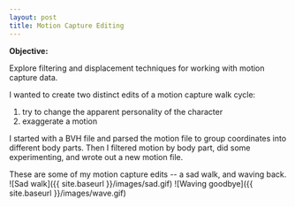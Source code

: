 ```yaml
---
layout: post
title: Motion Capture Editing
---
```


**Objective:**

Explore filtering and displacement techniques for working with motion capture data.

I wanted to create two distinct edits of a motion capture walk cycle:
1. try to change the apparent personality of the character
2. exaggerate a motion

I started with a BVH file and parsed the motion file to group coordinates into different body parts. Then I filtered motion by body part, did some experimenting, and wrote out a new motion file.

These are some of my motion capture edits -- a sad walk, and waving back.
![Sad walk]({{ site.baseurl }}/images/sad.gif) ![Waving goodbye]({{ site.baseurl }}/images/wave.gif)